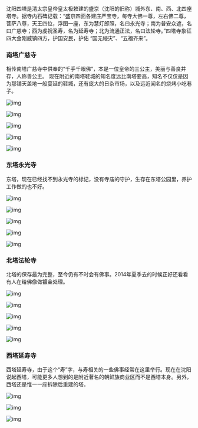 
沈阳四塔是清太宗皇帝皇太极敕建的盛京（沈阳的旧称）城外东、南、西、北四座塔寺。据寺内石碑记载：“盛京四面各建庄严宝寺，每寺大佛一尊，左右佛二尊，菩萨八尊，天王四位，浮图一座，东为慧灯郎照，名曰永光寺；南为普安众遮，名曰广慈寺；西为虔祝圣寿，名为延寿寺；北为流通正法，名曰法轮寺。”四塔寺象征四大金刚威镇四方，护国安民，护佑 “国无祲灾”、“五福齐来”。

### 南塔广慈寺

相传南塔广慈寺中供奉的“千手千眼佛”，本是一位皇帝的三公主，美丽与善良并存，人称善公主。
现在附近的南塔鞋城的知名度远比南塔要高，知名不仅仅是因为那铺天盖地一般蔓延的鞋城，还有庞大的日杂市场，以及远近闻名的烧烤小吃巷子。

![img](media/20161006_沈阳四塔/img_5839.jpg)

![img](media/20161006_沈阳四塔/img_5836.jpg)

![img](media/20161006_沈阳四塔/img_5833.jpg)

![img](media/20161006_沈阳四塔/img_5834.jpg)

![img](media/20161006_沈阳四塔/img_5831.jpg)


### 东塔永光寺

东塔，现在已经找不到永光寺的标记，没有寺庙的守护，生存在东塔公园里，养护工作做的也不好。

![img](media/20161006_沈阳四塔/img_5841.jpg)

![img](media/20161006_沈阳四塔/img_5842.jpg)

![img](media/20161006_沈阳四塔/img_5860.jpg)

![img](media/20161006_沈阳四塔/img_5864.jpg)

![img](media/20161006_沈阳四塔/img_5847.jpg)


### 北塔法轮寺

北塔的保存最为完整，至今仍有不时会有佛事。2014年夏季去的时候正好还看看有人在给佛像做镀金处理。

![img](media/20161006_沈阳四塔/img_5883.jpg)

![img](media/20161006_沈阳四塔/img_5867.jpg)

![img](media/20161006_沈阳四塔/img_5875.jpg)

![img](media/20161006_沈阳四塔/img_5879.jpg)

![img](media/20161006_沈阳四塔/img_5892.jpg)


### 西塔延寿寺

西塔延寿寺，由于这个“寿”字，与寿相关的一些佛事经常在这里举行。现在在沈阳说起西塔，可能更多人想到的是附近著名的朝鲜族商业区而不是西塔本身。另外，西塔还是惟一一座拆除后重建的塔。

![img](media/20161006_沈阳四塔/img_2849.jpg)

![img](media/20161006_沈阳四塔/img_2856.jpg)

![img](media/20161006_沈阳四塔/img_2857.jpg)
